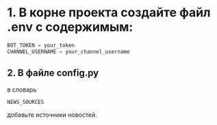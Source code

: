 # 1. В корне проекта создайте файл .env с содержимым:
```python
BOT_TOKEN = your_token
CHANNEL_USERNAME = your_channel_username
```
## 2. В файле config.py
в словарь 
``` python 
NEWS_SOURCES
```
добавьте источники новостей.
